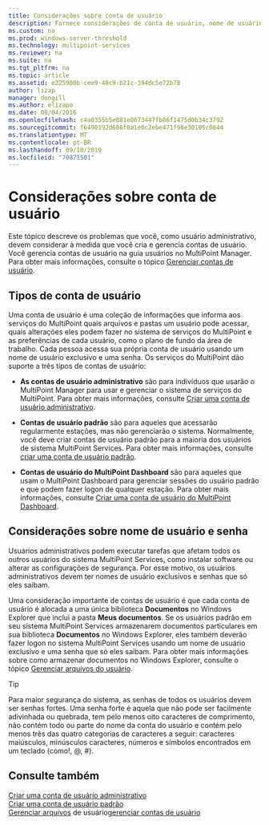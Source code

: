 ```yaml
---
title: Considerações sobre conta de usuário
description: Fornece considerações de conta de usuário, nome de usuário e senha para serviços do MultiPoint
ms.custom: na
ms.prod: windows-server-threshold
ms.technology: multipoint-services
ms.reviewer: na
ms.suite: na
ms.tgt_pltfrm: na
ms.topic: article
ms.assetid: e225900b-cee9-48c9-b21c-394dc5e72b78
author: lizap
manager: dongill
ms.author: elizapo
ms.date: 08/04/2016
ms.openlocfilehash: c4a0355b5e081e0673447fb86f1475d0b34c3792
ms.sourcegitcommit: f6490192d686f0a1e0c2ebe471f98e30105c0844
ms.translationtype: MT
ms.contentlocale: pt-BR
ms.lasthandoff: 09/10/2019
ms.locfileid: "70871501"
---
```

# <a name="user-account-considerations"></a>Considerações sobre conta de usuário
Este tópico descreve os problemas que você, como usuário administrativo, devem considerar à medida que você cria e gerencia contas de usuário. Você gerencia contas de usuário na guia usuários no MultiPoint Manager. Para obter mais informações, consulte o tópico [Gerenciar contas de usuário](Manage-User-Accounts.md).  
  
## <a name="user-account-types"></a>Tipos de conta de usuário  
Uma conta de usuário é uma coleção de informações que informa aos serviços do MultiPoint quais arquivos e pastas um usuário pode acessar, quais alterações eles podem fazer no sistema de serviços do MultiPoint e as preferências de cada usuário, como o plano de fundo da área de trabalho. Cada pessoa acessa sua própria conta de usuário usando um nome de usuário exclusivo e uma senha. Os serviços do MultiPoint dão suporte a três tipos de contas de usuário:  
  
-   **As contas de usuário administrativo** são para indivíduos que usarão o MultiPoint Manager para usar e gerenciar o sistema de serviços do MultiPoint. Para obter mais informações, consulte [Criar uma conta de usuário administrativo](Create-an-Administrative-User-Account.md).  
  
-   **Contas de usuário padrão** são para aqueles que acessarão regularmente estações, mas não gerenciarão o sistema. Normalmente, você deve criar contas de usuário padrão para a maioria dos usuários de sistema MultiPoint Services. Para obter mais informações, consulte [criar uma conta de usuário padrão](Create-a-Standard-User-Account.md).  
  
-   **Contas de usuário do MultiPoint Dashboard** são para aqueles que usam o MultiPoint Dashboard para gerenciar sessões do usuário padrão e que podem fazer logon de qualquer estação. Para obter mais informações, consulte [Criar uma conta de usuário do MultiPoint Dashboard](Create-a-MultiPoint-Dashboard-User-Account.md).  
  
## <a name="user-name-and-password-considerations"></a>Considerações sobre nome de usuário e senha  
Usuários administrativos podem executar tarefas que afetam todos os outros usuários do sistema MultiPoint Services, como instalar software ou alterar as configurações de segurança. Por esse motivo, os usuários administrativos devem ter nomes de usuário exclusivos e senhas que só eles saibam.  
  
Uma consideração importante de contas de usuário é que cada conta de usuário é alocada a uma única biblioteca **Documentos** no Windows Explorer que inclui a pasta **Meus documentos**. Se os usuários padrão em seu sistema MultiPoint Services armazenarem documentos particulares em sua biblioteca **Documentos** no Windows Explorer, eles também deverão fazer logon no sistema MultiPoint Services usando um nome de usuário exclusivo e uma senha que só eles saibam. Para obter mais informações sobre como armazenar documentos no Windows Explorer, consulte o tópico [Gerenciar arquivos do usuário](Manage-User-Files.md).  
  
> [!TIP]  
> Para maior segurança do sistema, as senhas de todos os usuários devem ser senhas fortes. Uma senha forte é aquela que não pode ser facilmente adivinhada ou quebrada, tem pelo menos oito caracteres de comprimento, não contém todo ou parte do nome da conta do usuário e contém pelo menos três das quatro categorias de caracteres a seguir: caracteres maiúsculos, minúsculos caracteres, números e símbolos encontrados em um teclado (como!, @, #).  
  
## <a name="see-also"></a>Consulte também  
[Criar uma conta de usuário administrativo](Create-an-Administrative-User-Account.md)  
[Criar uma conta de usuário padrão](Create-a-Standard-User-Account.md)  
[Gerenciar arquivos](Manage-User-Files.md)
de usuário[gerenciar contas de usuário](Manage-User-Accounts.md)